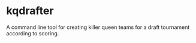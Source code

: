 # kqdrafter
A command line tool for creating killer queen teams for a draft tournament according to scoring.
